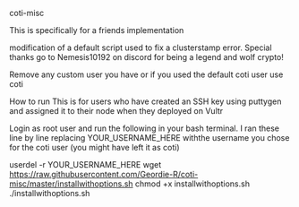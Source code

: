 coti-misc

This is specifically for a friends implementation

modification of a default script used to fix a clusterstamp error. Special thanks go to Nemesis10192 on discord for being a legend and wolf crypto!

Remove any custom user you have or if you used the default coti user use coti

How to run
This is for users who have created an SSH key using puttygen and assigned it to their node when they deployed on Vultr

Login as root user and run the following in your bash terminal. I ran these line by line replacing YOUR_USERNAME_HERE withthe username you chose for the coti user (you might have left it as coti)

userdel -r YOUR_USERNAME_HERE
wget https://raw.githubusercontent.com/Geordie-R/coti-misc/master/installwithoptions.sh
chmod +x installwithoptions.sh
./installwithoptions.sh
